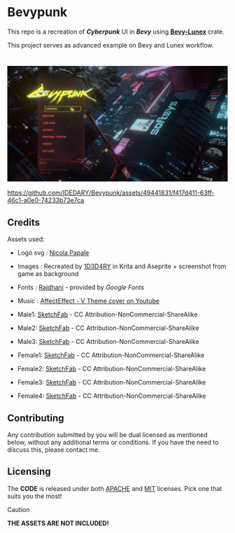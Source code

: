 # Bevypunk

This repo is a recreation of ***Cyberpunk*** UI in ***Bevy*** using **[Bevy-Lunex](https://github.com/bytestring-net/bevy_lunex)** crate.

This project serves as advanced example on Bevy and Lunex workflow.

#

![image](promo/image.png)

https://github.com/IDEDARY/Bevypunk/assets/49441831/f417d411-63ff-46c1-a0e0-74233b73e7ca

## Credits

Assets used:
 * Logo svg : [Nicola Papale](https://github.com/nicopap)
 * Images   : Recreated by [1D3D4RY](https://github.com/IDEDARY) in Krita and Aseprite + screenshot from game as background
 * Fonts    : [Rajdhani](https://fonts.google.com/specimen/Rajdhani) - provided by *Google Fonts*
 * Music    : [AffectEffect - V Theme cover on Youtube](https://youtu.be/t4XllslwbYc?si=yOS-MXzFvecrIgNc)

 * Male1: [SketchFab](https://sketchfab.com/3d-models/full-body-cyberpunk-male-65c441d2146c49a1af115bceb1588727) - CC Attribution-NonCommercial-ShareAlike
 * Male2: [SketchFab](https://sketchfab.com/3d-models/ready-player-me-male-avatar-ca294f737d0b4293bb29bfcd8a0a27dd) - CC Attribution-NonCommercial-ShareAlike
 * Male3: [SketchFab](https://sketchfab.com/3d-models/readyplayerme-cyberpunk-5881c7e4431d44058325b4be4d8d30dc) - CC Attribution-NonCommercial-ShareAlike
 * Female1: [SketchFab](https://sketchfab.com/3d-models/female-full-body-cyberpunk-themed-avatar-7a8fa15955084fa3bf7103ed1818c584) - CC Attribution-NonCommercial-ShareAlike
 * Female2: [SketchFab](https://sketchfab.com/3d-models/readyplayerme-cyberpunk-bc1e5da743a24625a554f7293fe7a323) - CC Attribution-NonCommercial-ShareAlike
 * Female3: [SketchFab](https://sketchfab.com/3d-models/readyplayerme-cyberpunk-f8dc753a6dc1482590c1bc993b41c42e) - CC Attribution-NonCommercial-ShareAlike
 * Female4: [SketchFab](https://sketchfab.com/3d-models/full-body-cyberpunk-girl-ed3138dab70f4808af8b68a55aaa0c8b) - CC Attribution-NonCommercial-ShareAlike


## Contributing

Any contribution submitted by you will be dual licensed as mentioned below, without any additional terms or conditions. If you have the need to discuss this, please contact me.

## Licensing

The **CODE** is released under both [APACHE](./LICENSE-APACHE) and [MIT](./LICENSE-MIT) licenses. Pick one that suits you the most!

> [!CAUTION]
> **THE ASSETS ARE NOT INCLUDED!**
